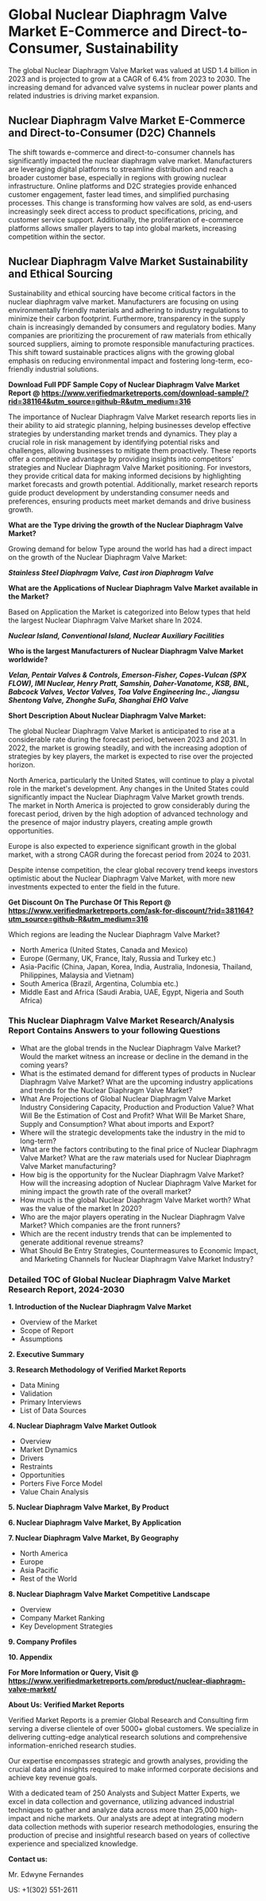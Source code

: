 <h1>Global Nuclear Diaphragm Valve Market E-Commerce and Direct-to-Consumer, Sustainability</h1><p class=""><p>The global Nuclear Diaphragm Valve Market was valued at USD 1.4 billion in 2023 and is projected to grow at a CAGR of 6.4% from 2023 to 2030. The increasing demand for advanced valve systems in nuclear power plants and related industries is driving market expansion.</p><h2>Nuclear Diaphragm Valve Market E-Commerce and Direct-to-Consumer (D2C) Channels</h2><p>The shift towards e-commerce and direct-to-consumer channels has significantly impacted the nuclear diaphragm valve market. Manufacturers are leveraging digital platforms to streamline distribution and reach a broader customer base, especially in regions with growing nuclear infrastructure. Online platforms and D2C strategies provide enhanced customer engagement, faster lead times, and simplified purchasing processes. This change is transforming how valves are sold, as end-users increasingly seek direct access to product specifications, pricing, and customer service support. Additionally, the proliferation of e-commerce platforms allows smaller players to tap into global markets, increasing competition within the sector.</p><h2>Nuclear Diaphragm Valve Market Sustainability and Ethical Sourcing</h2><p>Sustainability and ethical sourcing have become critical factors in the nuclear diaphragm valve market. Manufacturers are focusing on using environmentally friendly materials and adhering to industry regulations to minimize their carbon footprint. Furthermore, transparency in the supply chain is increasingly demanded by consumers and regulatory bodies. Many companies are prioritizing the procurement of raw materials from ethically sourced suppliers, aiming to promote responsible manufacturing practices. This shift toward sustainable practices aligns with the growing global emphasis on reducing environmental impact and fostering long-term, eco-friendly industrial solutions.</p></p><p class=""><strong>Download Full PDF Sample Copy of Nuclear Diaphragm Valve Market Report @ <a href="https://www.verifiedmarketreports.com/download-sample/?rid=381164&utm_source=github-R&utm_medium=316" target="_blank">https://www.verifiedmarketreports.com/download-sample/?rid=381164&utm_source=github-R&utm_medium=316</a></strong></p><p>The importance of&nbsp;Nuclear Diaphragm Valve Market research reports lies in their ability to aid strategic planning, helping businesses develop effective strategies by understanding market trends and dynamics. They play a crucial role in risk management by identifying potential risks and challenges, allowing businesses to mitigate them proactively. These reports offer a competitive advantage by providing insights into competitors' strategies and Nuclear Diaphragm Valve Market positioning. For investors, they provide critical data for making informed decisions by highlighting market forecasts and growth potential. Additionally, market research reports guide product development by understanding consumer needs and preferences, ensuring products meet market demands and drive business growth.</p><p><strong>What are the&nbsp;Type driving the growth of the Nuclear Diaphragm Valve Market?</strong></p><p id="" class="">Growing demand for below Type around the world has had a direct impact on the growth of the Nuclear Diaphragm Valve Market:</p><p class=""><em><strong>Stainless Steel Diaphragm Valve, Cast iron Diaphragm Valve</strong></em></p><p class=""><strong>What are the&nbsp;Applications&nbsp;of Nuclear Diaphragm Valve Market available in the Market?</strong></p><p id="" class="">Based on Application the Market is categorized into Below types that held the largest Nuclear Diaphragm Valve Market share In 2024.</p><p class=""><em><strong>Nuclear Island, Conventional Island, Nuclear Auxiliary Facilities</strong></em></p><p class=""><strong>Who is the largest Manufacturers of Nuclear Diaphragm Valve Market worldwide?</strong></p><p><em><strong>Velan, Pentair Valves & Controls, Emerson-Fisher, Copes-Vulcan (SPX FLOW), IMI Nuclear, Henry Pratt, Samshin, Daher-Vanatome, KSB, BNL, Babcock Valves, Vector Valves, Toa Valve Engineering Inc., Jiangsu Shentong Valve, Zhonghe SuFa, Shanghai EHO Valve</strong></em></p><p id="" class=""><strong>Short Description About Nuclear Diaphragm Valve Market:</strong></p><p>The global Nuclear Diaphragm Valve Market is anticipated to rise at a considerable rate during the forecast period, between 2023 and 2031. In 2022, the market is growing steadily, and with the increasing adoption of strategies by key players, the market is expected to rise over the projected horizon.</p><p>North America, particularly the United States, will continue to play a pivotal role in the market's development. Any changes in the United States could significantly impact the Nuclear Diaphragm Valve Market growth trends. The market in North America is projected to grow considerably during the forecast period, driven by the high adoption of advanced technology and the presence of major industry players, creating ample growth opportunities.</p><p>Europe is also expected to experience significant growth in the global market, with a strong CAGR during the forecast period from 2024 to 2031.</p><p>Despite intense competition, the clear global recovery trend keeps investors optimistic about the Nuclear Diaphragm Valve Market, with more new investments expected to enter the field in the future.</p><p id="" class=""><strong>Get Discount On The Purchase Of This Report @ <a href="https://www.verifiedmarketreports.com/ask-for-discount/?rid=381164?utm_source=github-R&utm_medium=316" target="_blank">https://www.verifiedmarketreports.com/ask-for-discount/?rid=381164?utm_source=github-R&utm_medium=316</a></strong></p><p class="">Which regions are leading the Nuclear Diaphragm Valve Market?</p><ul><li>North America (United States, Canada and Mexico)</li><li>Europe (Germany, UK, France, Italy, Russia and Turkey etc.)</li><li>Asia-Pacific (China, Japan, Korea, India, Australia, Indonesia, Thailand, Philippines, Malaysia and Vietnam)</li><li>South America (Brazil, Argentina, Columbia etc.)</li><li>Middle East and Africa (Saudi Arabia, UAE, Egypt, Nigeria and South Africa)</li></ul><h3 id="" class="">This Nuclear Diaphragm Valve Market Research/Analysis Report Contains Answers to your following Questions</h3><ul><li>What are the global trends in the Nuclear Diaphragm Valve Market? Would the market witness an increase or decline in the demand in the coming years?</li><li>What is the estimated demand for different types of products in Nuclear Diaphragm Valve Market? What are the upcoming industry applications and trends for the Nuclear Diaphragm Valve Market?</li><li>What Are Projections of Global Nuclear Diaphragm Valve Market Industry Considering Capacity, Production and Production Value? What Will Be the Estimation of Cost and Profit? What Will Be Market Share, Supply and Consumption? What about imports and Export?</li><li>Where will the strategic developments take the industry in the mid to long-term?</li><li>What are the factors contributing to the final price of Nuclear Diaphragm Valve Market? What are the raw materials used for Nuclear Diaphragm Valve Market manufacturing?</li><li>How big is the opportunity for the Nuclear Diaphragm Valve Market? How will the increasing adoption of Nuclear Diaphragm Valve Market for mining impact the growth rate of the overall market?</li><li>How much is the global Nuclear Diaphragm Valve Market worth? What was the value of the market In 2020?</li><li>Who are the major players operating in the Nuclear Diaphragm Valve Market? Which companies are the front runners?</li><li>Which are the recent industry trends that can be implemented to generate additional revenue streams?</li><li>What Should Be Entry Strategies, Countermeasures to Economic Impact, and Marketing Channels for Nuclear Diaphragm Valve Market Industry?</li></ul><h3 id="" class="">Detailed TOC of Global Nuclear Diaphragm Valve Market Research Report, 2024-2030</h3><p id="" class=""><strong>1. Introduction of the Nuclear Diaphragm Valve Market</strong></p><ul><li>Overview of the Market</li><li>Scope of Report</li><li>Assumptions</li></ul><p id="" class=""><strong>2. Executive Summary</strong></p><p id="" class=""><strong>3. Research Methodology of Verified Market Reports</strong></p><ul><li>Data Mining</li><li>Validation</li><li>Primary Interviews</li><li>List of Data Sources</li></ul><p id="" class=""><strong>4. Nuclear Diaphragm Valve Market Outlook</strong></p><ul><li>Overview</li><li>Market Dynamics</li><li>Drivers</li><li>Restraints</li><li>Opportunities</li><li>Porters Five Force Model</li><li>Value Chain Analysis</li></ul><p id="" class=""><strong>5. Nuclear Diaphragm Valve Market, By Product</strong></p><p id="" class=""><strong>6. Nuclear Diaphragm Valve Market, By Application</strong></p><p id="" class=""><strong>7. Nuclear Diaphragm Valve Market, By Geography</strong></p><ul><li>North America</li><li>Europe</li><li>Asia Pacific</li><li>Rest of the World</li></ul><p id="" class=""><strong>8. Nuclear Diaphragm Valve Market Competitive Landscape</strong></p><ul><li>Overview</li><li>Company Market Ranking</li><li>Key Development Strategies</li></ul><p id="" class=""><strong>9. Company Profiles</strong></p><p id="" class=""><strong>10. Appendix</strong></p><p id="" class=""><strong>For More Information or Query, Visit @ <a href="https://www.verifiedmarketreports.com/product/nuclear-diaphragm-valve-market/" target="_blank">https://www.verifiedmarketreports.com/product/nuclear-diaphragm-valve-market/</a></strong></p><p id="" class=""><strong>About Us: Verified Market Reports</strong></p><p id="" class="">Verified Market Reports is a premier Global Research and Consulting firm serving a diverse clientele of over 5000+ global customers. We specialize in delivering cutting-edge analytical research solutions and comprehensive information-enriched research studies.</p><p id="" class="">Our expertise encompasses strategic and growth analyses, providing the crucial data and insights required to make informed corporate decisions and achieve key revenue goals.</p><p id="" class="">With a dedicated team of 250 Analysts and Subject Matter Experts, we excel in data collection and governance, utilizing advanced industrial techniques to gather and analyze data across more than 25,000 high-impact and niche markets. Our analysts are adept at integrating modern data collection methods with superior research methodologies, ensuring the production of precise and insightful research based on years of collective experience and specialized knowledge.</p><p id="" class=""><strong>Contact us:</strong></p><p id="" class="">Mr. Edwyne Fernandes</p><p id="" class="">US: +1(302) 551-2611</p>